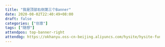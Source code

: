 ```yaml
---
title: "我是顶部右侧第三个Banner"
date: 2020-08-02T22:40:49+08:00
draft: false
categories: ["创意"]
tags: ["随想"]
attendpos: top-banner-right
attendbg: https://okhanyu.oss-cn-beijing.aliyuncs.com/hysite/hysite-fun/artice/image/test/5.jpg
---
```


